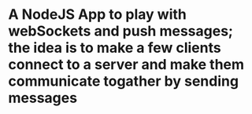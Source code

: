 # A NodeJS App to play with webSockets and push messages; the idea is to make a few clients connect to a server and make them communicate togather by sending messages